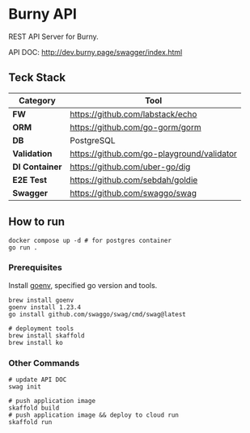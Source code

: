 # Burny API

REST API Server for Burny.

API DOC: http://dev.burny.page/swagger/index.html

## Teck Stack

| Category         | Tool                                       |
| ---------------- | ------------------------------------------ |
| **FW**           | https://github.com/labstack/echo           |
| **ORM**          | https://github.com/go-gorm/gorm            |
| **DB**           | PostgreSQL                                 |
| **Validation**   | https://github.com/go-playground/validator |
| **DI Container** | https://github.com/uber-go/dig             |
| **E2E Test**     | https://github.com/sebdah/goldie           |
| **Swagger**      | https://github.com/swaggo/swag             |

## How to run

```shell
docker compose up -d # for postgres container
go run .
```

### Prerequisites

Install [goenv](https://github.com/go-nv/goenv), specified go version and tools.

```shell
brew install goenv
goenv install 1.23.4
go install github.com/swaggo/swag/cmd/swag@latest

# deployment tools
brew install skaffold
brew install ko
```

### Other Commands

```shell
# update API DOC
swag init

# push application image
skaffold build
# push application image && deploy to cloud run
skaffold run
```
